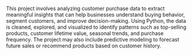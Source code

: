 This project involves analyzing customer purchase data to extract meaningful insights that can help businesses understand buying behavior, segment customers, and improve decision-making. Using Python, the data is cleaned, explored, and visualized to identify patterns such as top-selling products, customer lifetime value, seasonal trends, and purchase frequency. The project may also include predictive modeling to forecast future sales or recommend products based on customer history.
